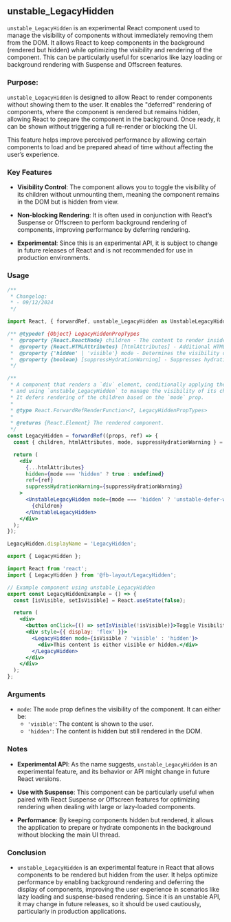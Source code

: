 ## unstable_LegacyHidden

`unstable_LegacyHidden` is an experimental React component used to manage the visibility of components without immediately removing them from the DOM. It allows React to keep components in the background (rendered but hidden) while optimizing the visibility and rendering of the component. This can be particularly useful for scenarios like lazy loading or background rendering with Suspense and Offscreen features.

### Purpose:

`unstable_LegacyHidden` is designed to allow React to render components without showing them to the user. It enables the "deferred" rendering of components, where the component is rendered but remains hidden, allowing React to prepare the component in the background. Once ready, it can be shown without triggering a full re-render or blocking the UI.

This feature helps improve perceived performance by allowing certain components to load and be prepared ahead of time without affecting the user’s experience.

### Key Features

- **Visibility Control**: The component allows you to toggle the visibility of its children without unmounting them, meaning the component remains in the DOM but is hidden from view.

- **Non-blocking Rendering**: It is often used in conjunction with React’s Suspense or Offscreen to perform background rendering of components, improving performance by deferring rendering.

- **Experimental**: Since this is an experimental API, it is subject to change in future releases of React and is not recommended for use in production environments.

### Usage

```jsx
/**
 * Changelog:
 * - 09/12/2024
 */

import React, { forwardRef, unstable_LegacyHidden as UnstableLegacyHidden } from 'react';

/** @typedef {Object} LegacyHiddenPropTypes
 *  @property {React.ReactNode} children - The content to render inside the div.
 *  @property {React.HTMLAttributes} [htmlAttributes] - Additional HTML attributes to apply to the div.
 *  @property {'hidden' | 'visible'} mode - Determines the visibility of the content.
 *  @property {boolean} [suppressHydrationWarning] - Suppresses hydration warning.
 */

/**
 * A component that renders a `div` element, conditionally applying the `hidden` attribute
 * and using `unstable_LegacyHidden` to manage the visibility of its children.
 * It defers rendering of the children based on the `mode` prop.
 *
 * @type React.ForwardRefRenderFunction<?, LegacyHiddenPropTypes>
 *
 * @returns {React.Element} The rendered component.
 */
const LegacyHidden = forwardRef((props, ref) => {
  const { children, htmlAttributes, mode, suppressHydrationWarning } = props;

  return (
    <div
      {...htmlAttributes}
      hidden={mode === 'hidden' ? true : undefined}
      ref={ref}
      suppressHydrationWarning={suppressHydrationWarning}
    >
      <UnstableLegacyHidden mode={mode === 'hidden' ? 'unstable-defer-without-hiding' : mode}>
        {children}
      </UnstableLegacyHidden>
    </div>
  );
});

LegacyHidden.displayName = 'LegacyHidden';

export { LegacyHidden };
```

```jsx
import React from 'react';
import { LegacyHidden } from '@fb-layout/LegacyHidden';

// Example component using unstable_LegacyHidden
export const LegacyHiddenExample = () => {
  const [isVisible, setIsVisible] = React.useState(false);

  return (
    <div>
      <button onClick={() => setIsVisible(!isVisible)}>Toggle Visibility</button>
      <div style={{ display: 'flex' }}>
        <LegacyHidden mode={isVisible ? 'visible' : 'hidden'}>
          <div>This content is either visible or hidden.</div>
        </LegacyHidden>
      </div>
    </div>
  );
};
```

### Arguments

- `mode`: The `mode` prop defines the visibility of the component. It can either be:
  - `'visible'`: The content is shown to the user.
  - `'hidden'`: The content is hidden but still rendered in the DOM.

### Notes

- **Experimental API**: As the name suggests, `unstable_LegacyHidden` is an experimental feature, and its behavior or API might change in future React versions.

- **Use with Suspense**: This component can be particularly useful when paired with React Suspense or Offscreen features for optimizing rendering when dealing with large or lazy-loaded components.

- **Performance**: By keeping components hidden but rendered, it allows the application to prepare or hydrate components in the background without blocking the main UI thread.

### Conclusion

- `unstable_LegacyHidden` is an experimental feature in React that allows components to be rendered but hidden from the user. It helps optimize performance by enabling background rendering and deferring the display of components, improving the user experience in scenarios like lazy loading and suspense-based rendering. Since it is an unstable API, it may change in future releases, so it should be used cautiously, particularly in production applications.
